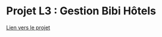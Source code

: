 # Projet L3 : Gestion Bibi Hôtels
[Lien vers le projet](https://github.com/quentin-pla/Gestion-Bibi-Hotels)
